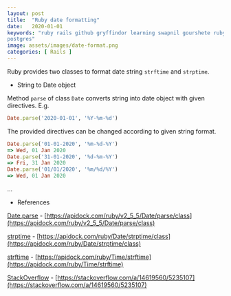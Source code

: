 ```yaml
---
layout: post
title:  "Ruby date formatting"
date:   2020-01-01
keywords: "ruby rails github gryffindor learning swapnil gourshete ruby on rails database primary_key reset sequence
postgres"
image: assets/images/date-format.png
categories: [ Rails ]
---
```


Ruby provides two classes to format date string `strftime` and `strptime`.

- String to Date object

Method `parse` of class `Date` converts string into date object with given directives. E.g.

```ruby
Date.parse('2020-01-01', '%Y-%m-%d')
```

The provided directives can be changed according to given string format.
```ruby
Date.parse('01-01-2020', '%m-%d-%Y')
=> Wed, 01 Jan 2020
Date.parse('31-01-2020', '%d-%m-%Y')
=> Fri, 31 Jan 2020
Date.parse('01/01/2020', '%m/%d/%Y')    
=> Wed, 01 Jan 2020
```

...

- References

[Date.parse](https://apidock.com/ruby/v2_5_5/Date/parse/class) - [https://apidock.com/ruby/v2_5_5/Date/parse/class](https://apidock.com/ruby/v2_5_5/Date/parse/class)

[strptime](https://apidock.com/ruby/Date/strptime/class) - [https://apidock.com/ruby/Date/strptime/class](https://apidock.com/ruby/Date/strptime/class)

[strftime](https://apidock.com/ruby/Time/strftime) - [https://apidock.com/ruby/Time/strftime](https://apidock.com/ruby/Time/strftime)

[StackOverflow](https://stackoverflow.com/a/14619560/5235107) - [https://stackoverflow.com/a/14619560/5235107](https://stackoverflow.com/a/14619560/5235107)